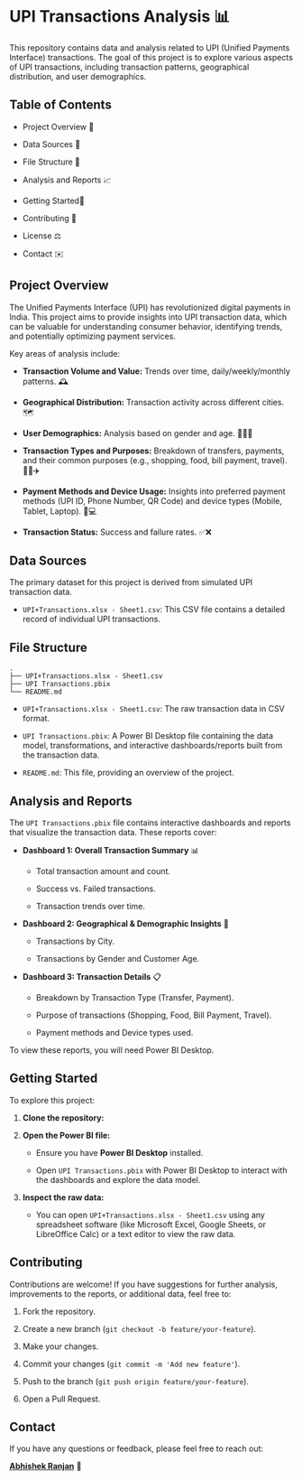 # UPI Transactions Analysis 📊

This repository contains data and analysis related to UPI (Unified Payments Interface) transactions. The goal of this project is to explore various aspects of UPI transactions, including transaction patterns, geographical distribution, and user demographics.

## Table of Contents

* Project Overview 🚀

* Data Sources 📁

* File Structure 🌳

* Analysis and Reports 📈

* Getting Started🏁

* Contributing 🤝

* License ⚖️

* Contact ✉️

## Project Overview

The Unified Payments Interface (UPI) has revolutionized digital payments in India. This project aims to provide insights into UPI transaction data, which can be valuable for understanding consumer behavior, identifying trends, and potentially optimizing payment services.

Key areas of analysis include:

* **Transaction Volume and Value:** Trends over time, daily/weekly/monthly patterns. 🕰️

* **Geographical Distribution:** Transaction activity across different cities. 🗺️

* **User Demographics:** Analysis based on gender and age. 🧑‍🤝‍🧑

* **Transaction Types and Purposes:** Breakdown of transfers, payments, and their common purposes (e.g., shopping, food, bill payment, travel). 🛒🍔✈️

* **Payment Methods and Device Usage:** Insights into preferred payment methods (UPI ID, Phone Number, QR Code) and device types (Mobile, Tablet, Laptop). 📱💻

* **Transaction Status:** Success and failure rates. ✅❌

## Data Sources

The primary dataset for this project is derived from simulated UPI transaction data.

* `UPI+Transactions.xlsx - Sheet1.csv`: This CSV file contains a detailed record of individual UPI transactions.

## File Structure

```
.
├── UPI+Transactions.xlsx - Sheet1.csv
├── UPI Transactions.pbix
└── README.md

```

* `UPI+Transactions.xlsx - Sheet1.csv`: The raw transaction data in CSV format.

* `UPI Transactions.pbix`: A Power BI Desktop file containing the data model, transformations, and interactive dashboards/reports built from the transaction data.

* `README.md`: This file, providing an overview of the project.

## Analysis and Reports

The `UPI Transactions.pbix` file contains interactive dashboards and reports that visualize the transaction data. These reports cover:

* **Dashboard 1: Overall Transaction Summary** 📊

  * Total transaction amount and count.

  * Success vs. Failed transactions.

  * Transaction trends over time.

* **Dashboard 2: Geographical & Demographic Insights** 📍

  * Transactions by City.

  * Transactions by Gender and Customer Age.

* **Dashboard 3: Transaction Details** 📋

  * Breakdown by Transaction Type (Transfer, Payment).

  * Purpose of transactions (Shopping, Food, Bill Payment, Travel).

  * Payment methods and Device types used.

To view these reports, you will need Power BI Desktop.

## Getting Started

To explore this project:

1. **Clone the repository:**

   

2. **Open the Power BI file:**

   * Ensure you have **Power BI Desktop** installed.

   * Open `UPI Transactions.pbix` with Power BI Desktop to interact with the dashboards and explore the data model.

3. **Inspect the raw data:**

   * You can open `UPI+Transactions.xlsx - Sheet1.csv` using any spreadsheet software (like Microsoft Excel, Google Sheets, or LibreOffice Calc) or a text editor to view the raw data.

## Contributing

Contributions are welcome! If you have suggestions for further analysis, improvements to the reports, or additional data, feel free to:

1. Fork the repository.

2. Create a new branch (`git checkout -b feature/your-feature`).

3. Make your changes.

4. Commit your changes (`git commit -m 'Add new feature'`).

5. Push to the branch (`git push origin feature/your-feature`).

6. Open a Pull Request.


## Contact

If you have any questions or feedback, please feel free to reach out:

**[Abhishek Ranjan](https://github.com/ranjan7734)** 📧
